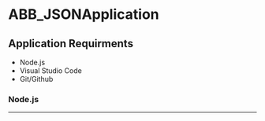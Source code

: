 # ABB_JSONApplication

## Application Requirments
- Node.js
- Visual Studio Code
- Git/Github

### Node.js
---
